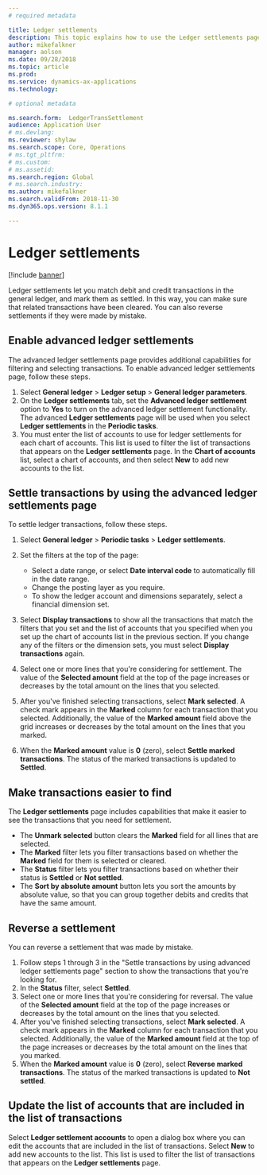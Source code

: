 ```yaml
---
# required metadata

title: Ledger settlements
description: This topic explains how to use the Ledger settlements page to settle ledger transactions and reverse settlements.
author: mikefalkner
manager: aolson
ms.date: 09/28/2018
ms.topic: article
ms.prod: 
ms.service: dynamics-ax-applications
ms.technology: 

# optional metadata

ms.search.form:  LedgerTransSettlement
audience: Application User
# ms.devlang: 
ms.reviewer: shylaw
ms.search.scope: Core, Operations
# ms.tgt_pltfrm: 
# ms.custom:
# ms.assetid:
ms.search.region: Global
# ms.search.industry: 
ms.author: mikefalkner
ms.search.validFrom: 2018-11-30
ms.dyn365.ops.version: 8.1.1

---
```


# Ledger settlements

[!include [banner](../includes/banner.md)]

Ledger settlements let you match debit and credit transactions in the general ledger, and mark them as settled. In this way, you can make sure that related transactions have been cleared. You can also reverse settlements if they were made by mistake.

## Enable advanced ledger settlements

The advanced ledger settlements page provides additional capabilities for filtering and selecting transactions. To enable advanced ledger settlements page, follow these steps.

1. Select **General ledger** \> **Ledger setup** \> **General ledger parameters**. 
2. On the **Ledger settlements** tab, set the **Advanced ledger settlement** option to **Yes** to turn on the advanced ledger settlement functionality. The advanced **Ledger settlements** page will be used when you select **Ledger settlements** in the **Periodic tasks**. 
3. You must enter the list of accounts to use for ledger settlements for each chart of accounts. This list is used to filter the list of transactions that appears on the **Ledger settlements** page. In the **Chart of accounts** list, select a chart of accounts, and then select **New** to add new accounts to the list.

## Settle transactions by using the advanced ledger settlements page

To settle ledger transactions, follow these steps.

1. Select **General ledger** \> **Periodic tasks** \> **Ledger settlements**.
2. Set the filters at the top of the page:

    - Select a date range, or select **Date interval code** to automatically fill in the date range.
    - Change the posting layer as you require.
    - To show the ledger account and dimensions separately, select a financial dimension set.

3. Select **Display transactions** to show all the transactions that match the filters that you set and the list of accounts that you specified when you set up the chart of accounts list in the previous section. If you change any of the filters or the dimension sets, you must select **Display transactions** again.
4. Select one or more lines that you're considering for settlement. The value of the **Selected amount** field at the top of the page increases or decreases by the total amount on the lines that you selected.
5. After you've finished selecting transactions, select **Mark selected**. A check mark appears in the **Marked** column for each transaction that you selected. Additionally, the value of the **Marked amount** field above the grid increases or decreases by the total amount on the lines that you marked.
6. When the **Marked amount** value is **0** (zero), select **Settle marked transactions**. The status of the marked transactions is updated to **Settled**.

## Make transactions easier to find

The **Ledger settlements** page includes capabilities that make it easier to see the transactions that you need for settlement.

- The **Unmark selected** button clears the **Marked** field for all lines that are selected.
- The **Marked** filter lets you filter transactions based on whether the **Marked** field for them is selected or cleared.
- The **Status** filter lets you filter transactions based on whether their status is **Settled** or **Not settled**.
- The **Sort by absolute amount** button lets you sort the amounts by absolute value, so that you can group together debits and credits that have the same amount.

## Reverse a settlement

You can reverse a settlement that was made by mistake.

1. Follow steps 1 through 3 in the "Settle transactions by using advanced ledger settlements page" section to show the transactions that you're looking for.
2. In the **Status** filter, select **Settled**.
3. Select one or more lines that you're considering for reversal. The value of the **Selected amount** field at the top of the page increases or decreases by the total amount on the lines that you selected.
4. After you've finished selecting transactions, select **Mark selected**. A check mark appears in the **Marked** column for each transaction that you selected. Additionally, the value of the **Marked amount** field at the top of the page increases or decreases by the total amount on the lines that you marked.
5. When the **Marked amount** value is **0** (zero), select **Reverse marked transactions**. The status of the marked transactions is updated to **Not settled**.

## Update the list of accounts that are included in the list of transactions

Select **Ledger settlement accounts** to open a dialog box where you can edit the accounts that are included in the list of transactions. Select **New** to add new accounts to the list. This list is used to filter the list of transactions that appears on the **Ledger settlements** page.
